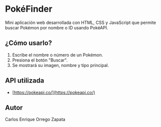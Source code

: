 # PokéFinder

Mini aplicación web desarrollada con HTML, CSS y JavaScript que permite buscar Pokémon por nombre o ID usando PokéAPI.

## ¿Cómo usarlo?

1. Escribe el nombre o número de un Pokémon.
2. Presiona el botón "Buscar".
3. Se mostrará su imagen, nombre y tipo principal.

## API utilizada

- [https://pokeapi.co/](https://pokeapi.co/)

## Autor

Carlos Enrique Orrego Zapata
